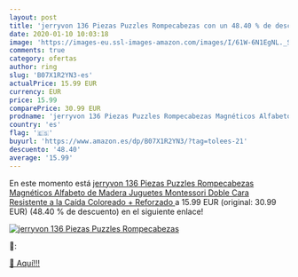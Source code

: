 ```yaml
---
layout: post
title: 'jerryvon 136 Piezas Puzzles Rompecabezas con un 48.40 % de descuento'
date: 2020-01-10 10:03:18
image: 'https://images-eu.ssl-images-amazon.com/images/I/61W-6N1EgNL._SL200_.jpg'
comments: true
category: ofertas
author: ring
slug: 'B07X1R2YN3-es'
actualPrice: 15.99 EUR
currency: EUR
price: 15.99
comparePrice: 30.99 EUR
prodname: 'jerryvon 136 Piezas Puzzles Rompecabezas Magnéticos Alfabeto de Madera Juguetes Montessori Doble Cara Resistente a la Caída  Coloreado + Reforzado '
country: 'es'
flag: '🇪🇸'
buyurl: 'https://www.amazon.es/dp/B07X1R2YN3/?tag=tolees-21'
descuento: '48.40'
average: '15.99'
---
```


En este momento está [jerryvon 136 Piezas Puzzles Rompecabezas Magnéticos Alfabeto de Madera Juguetes Montessori Doble Cara Resistente a la Caída  Coloreado + Reforzado ](https://www.amazon.es/dp/B07X1R2YN3/?tag=tolees-21) a 15.99 EUR (original: 30.99 EUR) (48.40 %  de descuento) en el siguiente enlace!

[![jerryvon 136 Piezas Puzzles Rompecabezas](https://images-eu.ssl-images-amazon.com/images/I/61W-6N1EgNL._SL200_.jpg)](https://www.amazon.es/dp/B07X1R2YN3/?tag=tolees-21)

🔎:


[🛒 Aquí!!!](https://www.amazon.es/dp/B07X1R2YN3/?tag=tolees-21)
